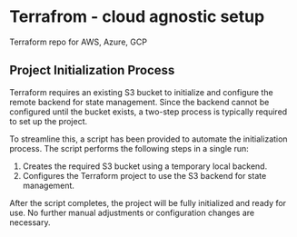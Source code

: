 # Terrafrom - cloud agnostic setup
Terraform repo for AWS, Azure, GCP


## Project Initialization Process
Terraform requires an existing S3 bucket to initialize and configure the remote backend for state management. Since the backend cannot be configured until the bucket exists, a two-step process is typically required to set up the project.

To streamline this, a script has been provided to automate the initialization process. The script performs the following steps in a single run:

1. Creates the required S3 bucket using a temporary local backend.
2. Configures the Terraform project to use the S3 backend for state management.

After the script completes, the project will be fully initialized and ready for use. No further manual adjustments or configuration changes are necessary.